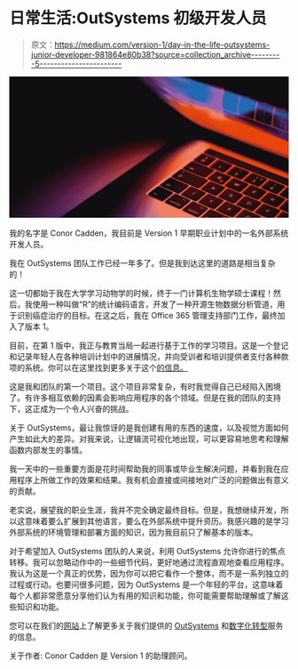 # 日常生活:OutSystems 初级开发人员

> 原文：<https://medium.com/version-1/day-in-the-life-outsystems-junior-developer-981864e80b38?source=collection_archive---------5----------------------->

![](img/691950bab9bfc1107ed293e1da654a0e.png)

我的名字是 Conor Cadden，我目前是 Version 1 早期职业计划中的一名外部系统开发人员。

我在 OutSystems 团队工作已经一年多了。但是我到达这里的道路是相当复杂的！

这一切都始于我在大学学习动物学的时候，终于一门计算机生物学硕士课程！然后，我使用一种叫做“R”的统计编码语言，开发了一种开源生物数据分析管道，用于识别癌症治疗的目标。在这之后，我在 Office 365 管理支持部门工作，最终加入了版本 1。

目前，在第 1 版中，我正与教育当局一起进行基于工作的学习项目。这是一个登记和记录年轻人在各种培训计划中的进展情况，并向受训者和培训提供者支付各种款项的系统。你可以在这里找到更多关于这个[的信息。](https://www.version1.com/customer-success-outsystems-platform-education-authority/)

这是我和团队的第一个项目。这个项目非常复杂，有时我觉得自己已经陷入困境了。有许多相互依赖的因素会影响应用程序的各个领域。但是在我的团队的支持下，这正成为一个令人兴奋的挑战。

关于 OutSystems，最让我惊讶的是我创建有用的东西的速度，以及视觉方面如何产生如此大的差异。对我来说，让逻辑流可视化地出现，可以更容易地思考和理解函数内部发生的事情。

我一天中的一些重要方面是花时间帮助我的同事或毕业生解决问题，并看到我在应用程序上所做工作的效果和结果。我有机会直接或间接地对广泛的问题做出有意义的贡献。

老实说，展望我的职业生涯，我并不完全确定最终目标。但是，我想继续开发，所以这意味着要么扩展到其他语言，要么在外部系统中提升资历。我感兴趣的是学习外部系统的环境管理和部署方面的知识，因为我目前只了解基本的版本。

对于希望加入 OutSystems 团队的人来说，利用 OutSystems 允许你进行的焦点转移。我可以忽略动作中的一些细节代码，更好地通过流程直观地查看应用程序。我认为这是一个真正的优势，因为你可以把它看作一个整体，而不是一系列独立的过程或行动。也要问很多问题，因为 OutSystems 是一个年轻的平台，这意味着每个人都非常愿意分享他们认为有用的知识和功能，你可能需要帮助理解或了解这些知识和功能。

您可以在我们的[网站](https://www.version1.com/)上了解更多关于我们提供的 [OutSystems](https://www.version1.com/it-service/outsystems-services/) 和[数字化转型](https://www.version1.com/it-service/digital-services/)服务的信息。

关于作者:
Conor Cadden 是 Version 1 的助理顾问。